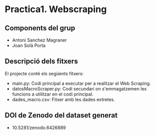 # Practica1. Webscraping

## Components del grup

* Antoni Sanchez Magraner
* Joan Solà Porta

## Descripció dels fitxers

El projecte conté els següents fitxers:

* main.py: Codi principal a executar per a realitzar el Web Scraping.
* datosMacroScraper.py: Codi secundari on s'emmagatzemen les funcions a utilitzar en el codi principal.
* dades_macro.csv: Fitxer amb les dades extretes.

## DOI de Zenodo del dataset generat
* 10.5281/zenodo.6426889
